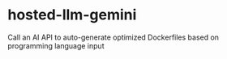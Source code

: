 # hosted-llm-gemini
Call an AI API to auto-generate optimized Dockerfiles based on programming language input
